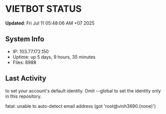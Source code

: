 # VIETBOT STATUS
**Updated**: Fri Jul 11 05:48:06 AM +07 2025

## System Info
- IP: 103.77.172.150
- Uptime: up 5 days, 9 hours, 35 minutes
- Files: 8988

## Last Activity

to set your account's default identity.
Omit --global to set the identity only in this repository.

fatal: unable to auto-detect email address (got 'root@vinh3690.(none)')
